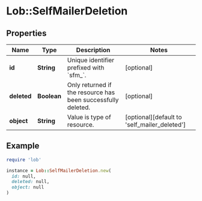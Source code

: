 # Lob::SelfMailerDeletion

## Properties

| Name | Type | Description | Notes |
| ---- | ---- | ----------- | ----- |
| **id** | **String** | Unique identifier prefixed with &#x60;sfm_&#x60;. | [optional] |
| **deleted** | **Boolean** | Only returned if the resource has been successfully deleted. | [optional] |
| **object** | **String** | Value is type of resource. | [optional][default to &#39;self_mailer_deleted&#39;] |

## Example

```ruby
require 'lob'

instance = Lob::SelfMailerDeletion.new(
  id: null,
  deleted: null,
  object: null
)
```


